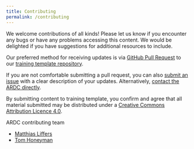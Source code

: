 ```yaml
---
title: Contributing
permalink: /contributing
---
```


We welcome contributions of all kinds! Please let us know if you encounter any bugs or have any problems accessing this content. We would be delighted if you have suggestions for additional resources to include.

Our preferred method for receiving updates is via [GitHub Pull Request](https://docs.github.com/en/github/collaborating-with-issues-and-pull-requests/about-pull-requests) to our [training template repository](https://github.com/au-research/training-template/).

If you are not comfortable submitting a pull request, you can also [submit an issue](https://github.com/au-research//training-template/issues/new) with a clear description of your updates. Alternatively, [contact the ARDC directly](https://ardc.edu.au/contact-us).

By submitting content to training template, you confirm and agree that all material submitted may be distributed under a [Creative Commons Attribution Licence 4.0](https://creativecommons.org/licenses/by/4.0/).

ARDC contributing team
* [Matthias Liffers](https://orcid.org/0000-0002-3639-2080)
* [Tom Honeyman](https://orcid.org/0000-0001-9448-4023)
